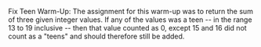 Fix Teen Warm-Up: 
    The assignment for this warm-up was to return the sum of three given integer values. If any of the values was a teen -- in the range 13 to 19 inclusive -- then that value counted as 0, except 15 and 16 did not count as a "teens" and should therefore still be added.
